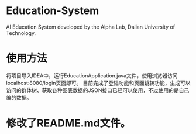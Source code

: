 # Education-System
AI Education System developed by the Alpha Lab, Dalian University of Technology.
# 使用方法
将项目导入IDEA中，运行EducationApplication.java文件，使用浏览器访问localhost:8080/login页面即可。
目前完成了登陆功能和页面跳转功能，生成可以访问的群体树、获取各种图表数据的JSON接口已经可以使用，不过使用的是自己编的数据。
# 修改了README.md文件。
